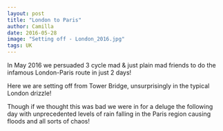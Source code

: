 ```yaml
---
layout: post
title: "London to Paris"
author: Camilla
date: 2016-05-28
image: "Setting off - London_2016.jpg"
tags: UK
---
```


In May 2016 we persuaded 3 cycle mad & just plain mad friends to do the infamous London-Paris route in just 2 days! 

Here we are setting off from Tower Bridge, unsurprisingly in the typical London drizzle!

<!--![Setting off!](assets/img/Setting off - London_2016.jpg)-->

Though if we thought this was bad we were in for a deluge the following day with unprecedented levels of rain falling in the Paris region causing floods and all sorts of chaos!
